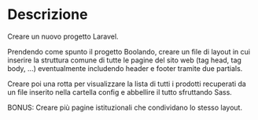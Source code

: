 # Descrizione

Creare un nuovo progetto Laravel.

Prendendo come spunto il progetto Boolando, creare un file di layout in cui inserire la struttura comune di tutte le pagine del sito web (tag head, tag body, ...) eventualmente includendo header e footer tramite due partials.

Creare poi una rotta per visualizzare la lista di tutti i prodotti recuperati da un file inserito nella cartella config e abbellire il tutto sfruttando Sass.

BONUS:
Creare più pagine istituzionali che condividano lo stesso layout.
